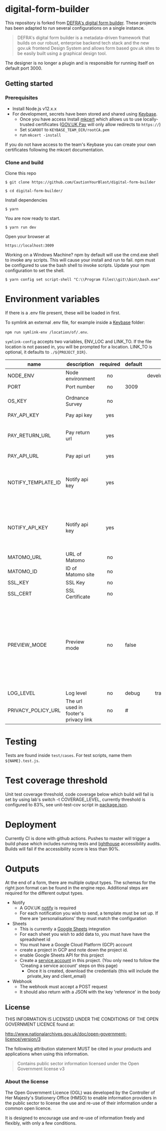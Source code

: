 # digital-form-builder

This repository is forked from [DEFRA's digital form builder](https://github.com/DEFRA/digital-form-builder).
These projects has been adapted to run several configurations on a single instance.

> DEFRA's digital form builder is a metadata-driven framework that builds on our robust,
> enterprise backend tech stack and the new gov.uk frontend Design System and allows form based gov.uk sites to be easily
> built using a graphical design tool.

The designer is no longer a plugin and is responsible for running itself on default port 3000.

## Getting started

### Prerequisites

- Install Node.js v12.x.x
- For development, secrets have been stored and shared using [Keybase](https://keybase.io).
  - Once you have access Install [mkcert](https://github.com/FiloSottile/mkcert) which allows us to use locally-trusted certificates ([GOV.UK Pay](https://www.payments.service.gov.uk) will only allow redirects to `https://`)
  - Set `$CAROOT` to `KEYBASE_TEAM_DIR/rootCA.pem`
  - run `mkcert -install`

If you do not have access to the team's Keybase you can create your own certificates following the mkcert documentation.

### Clone and build

Clone this repo

`$ git clone https://github.com/CautionYourBlast/digital-form-builder`

`$ cd digital-form-builder/`

Install dependencies

`$ yarn`

You are now ready to start.

`$ yarn run dev`

Open your browser at

`https://localhost:3009`

Working on a Windows Machine? npm by default will use the cmd.exe shell to invoke any scripts. This will cause your install and run to fail. npm must be configured to use the bash shell to invoke scripts. Update your npm configuration to set the shell.

`$ yarn config set script-shell "C:\\Program Files\\git\\bin\\bash.exe"`

# Environment variables

If there is a .env file present, these will be loaded in first.

To symlink an external .env file, for example inside a [Keybase](https://keybase.io) folder:

`npm run symlink-env /location/of/.env`.

`symlink-config` accepts two variables, ENV_LOC and LINK_TO. If the file location is not passed in, you will be prompted for a location.
LINK_TO is optional, it defaults to `./${PROJECT_DIR}`.

| name               | description                           | required | default |            valid            |                                                                   notes                                                                   |
| ------------------ | ------------------------------------- | :------: | ------- | :-------------------------: | :---------------------------------------------------------------------------------------------------------------------------------------: |
| NODE_ENV           | Node environment                      |    no    |         | development,test,production |                                                                                                                                           |
| PORT               | Port number                           |    no    | 3009    |                             |                                                                                                                                           |
| OS_KEY             | Ordnance Survey                       |    no    |         |                             |                                                      For address lookup by postcode                                                       |
| PAY_API_KEY        | Pay api key                           |   yes    |         |                             |                                                                                                                                           |
| PAY_RETURN_URL     | Pay return url                        |   yes    |         |                             |                                              For GOV.UK Pay to redirect back to our service                                               |
| PAY_API_URL        | Pay api url                           |   yes    |         |                             |                                                                                                                                           |
| NOTIFY_TEMPLATE_ID | Notify api key                        |   yes    |         |                             |          Template ID required to send form payloads via [GOV.UK Notify](https://www.notifications.service.gov.uk) email service.          |
| NOTIFY_API_KEY     | Notify api key                        |   yes    |         |                             |            API KEY required to send form payloads via [GOV.UK Notify](https://www.notifications.service.gov.uk) email service.            |
| MATOMO_URL         | URL of Matomo                         |    no    |         |                             |                                                                                                                                           |
| MATOMO_ID          | ID of Matomo site                     |    no    |         |                             |                                                                                                                                           |
| SSL_KEY            | SSL Key                               |    no    |         |                             |                                                                                                                                           |
| SSL_CERT           | SSL Certificate                       |    no    |         |                             |                                                                                                                                           |
| PREVIEW_MODE       | Preview mode                          |    no    | false   |                             | This should only be used in a dev or testing environment. Setting true will allow POST requests from the designer to add or mutate forms. |
| LOG_LEVEL          | Log level                             |    no    | debug   |   trace,debug,info,error    |                                                                                                                                           |
| PRIVACY_POLICY_URL | The url used in footer's privacy link |    no    | #       |                             |                                                                                                                                           |

# Testing

Tests are found inside `test/cases`. For test scripts, name them `${NAME}.test.js`.

# Test coverage threshold

Unit test coverage threshold, code coverage below which build will fail is set by using lab's switch -t COVERAGE_LEVEL, currently threshold is configured to 83%, see unit-test-cov script in [package.json](package.json).

# Deployment

Currently CI is done with github actions. Pushes to master
will trigger a build phase which includes running tests and [lighthouse](https://developers.google.com/web/tools/lighthouse)
accessibility audits. Builds will fail if the accessibility score is less than 90%.

# Outputs

At the end of a form, there are multiple output types. The schemas for the right json format can be found in the engine repo.
Additional steps are required for the different output types.

- Notify
  - A GOV.UK [notify](https://www.notifications.service.gov.uk) is required
  - For each notification you wish to send, a template must be set up. If there are 'personalisations' they must match the configuration
- Sheets
  - This is currently a [Google Sheets](https://docs.google.com/spreadsheets) integration
  - For each sheet you wish to add data to, you must have have the spreadsheet id
  - You must have a Google Cloud Platform (GCP) account
  - create a project in GCP and note down the project id.
  - enable Google Sheets API for this project
  - Create a [service account](https://developers.google.com/identity/protocols/oauth2/service-account#creatinganaccount) in this project. (You only need to follow the 'Creating a service account' steps on this page)
    - Once it is created, download the credentials (this will include the private_key and client_email)
- Webhook
  - The webhook must accept a POST request
  - It should also return with a JSON with the key 'reference' in the body

## License

THIS INFORMATION IS LICENSED UNDER THE CONDITIONS OF THE OPEN GOVERNMENT LICENCE found at:

http://www.nationalarchives.gov.uk/doc/open-government-licence/version/3

The following attribution statement MUST be cited in your products and applications when using this information.

> Contains public sector information licensed under the Open Government license v3

### About the license

The Open Government Licence (OGL) was developed by the Controller of Her Majesty's Stationery Office (HMSO) to enable information providers in the public sector to license the use and re-use of their information under a common open licence.

It is designed to encourage use and re-use of information freely and flexibly, with only a few conditions.
